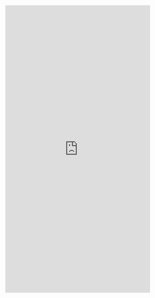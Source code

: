<iframe id="frame_content" height=900px width=90% src="https://www.metacat.world/analytics" frameborder=0 allowfullscreen></iframe>
